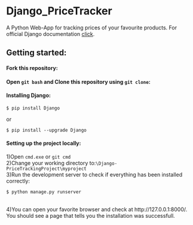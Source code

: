 # Django_PriceTracker
A Python Web-App for tracking prices of your favourite products.
For official Django documentation [click](https://docs.djangoproject.com/en/4.1/).
## Getting started:

#### Fork this repository:

#### Open `git bash` and Clone this repository using `git clone`:

#### Installing Django:
```
$ pip install Django
```
or
```
$ pip install --upgrade Django
```
#### Setting up the project locally:
1)Open `cmd.exe` or `git cmd`<br/>
2)Change your working directory to:`\Django-PriceTrackingProject\myproject`<br/>
3)Run the development server to check if everything has been installed correctly:<br/>
```
$ python manage.py runserver
```
<br/>
4)You can open your favorite browser and check at http://127.0.0.1:8000/. You should see a page that tells you the installation was successfull.
